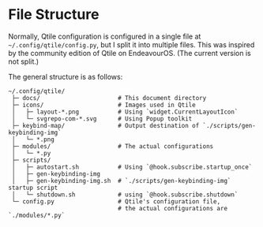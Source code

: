 # File Structure

Normally, Qtile configuration is configured in a single file at `~/.config/qtile/config.py`, but I split it into multiple files. This was inspired by the community edition of Qtile on EndeavourOS. (The current version is not split.)

The general structure is as follows:

```
~/.config/qtile/
 ├─ docs/                      # This document directory
 ├─ icons/                     # Images used in Qtile
 │   ├─ layout-*.png           # Using `widget.CurrentLayoutIcon`
 │   └─ svgrepo-com-*.svg      # Using Popup toolkit
 ├─ keybind-map/               # Output destination of `./scripts/gen-keybinding-img`
 │   └─ *.png
 ├─ modules/                   # The actual configurations
 │   └─ *.py
 ├─ scripts/
 │   ├─ autostart.sh           # Using `@hook.subscribe.startup_once`
 │   ├─ gen-keybinding-img
 │   ├─ gen-keybinding-img.sh  # `./scripts/gen-keybinding-img` startup script
 │   └─ shutdown.sh            # using `@hook.subscribe.shutdown`
 └─ config.py                  # Qtile's configuration file,
                               # the actual configurations are `./modules/*.py`
```


<!-- -->
